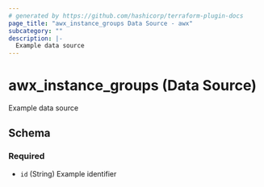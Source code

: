 ```yaml
---
# generated by https://github.com/hashicorp/terraform-plugin-docs
page_title: "awx_instance_groups Data Source - awx"
subcategory: ""
description: |-
  Example data source
---
```


# awx_instance_groups (Data Source)

Example data source



<!-- schema generated by tfplugindocs -->
## Schema

### Required

- `id` (String) Example identifier

